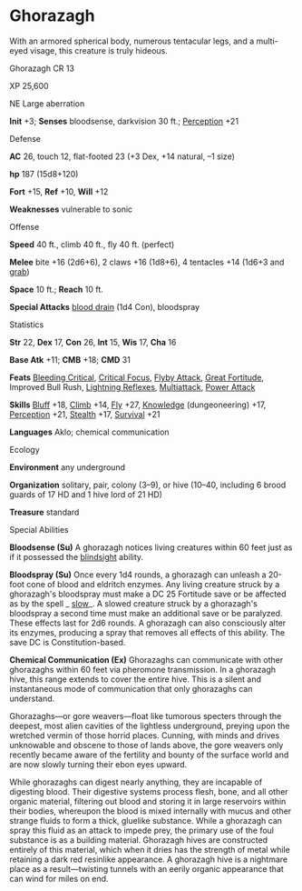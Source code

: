 # Ghorazagh

With an armored spherical body, numerous tentacular legs, and a multi-eyed visage, this creature is truly hideous.

Ghorazagh CR 13

XP 25,600

NE Large aberration

**Init** +3; **Senses** bloodsense, darkvision 30 ft.; [Perception](skills/perception.md#_perception) +21

Defense

**AC** 26, touch 12, flat-footed 23 (+3 Dex, +14 natural, –1 size)

**hp** 187 (15d8+120)

**Fort** +15, **Ref** +10, **Will** +12

**Weaknesses** vulnerable to sonic

Offense

**Speed** 40 ft., climb 40 ft., fly 40 ft. (perfect)

**Melee** bite +16 (2d6+6), 2 claws +16 (1d8+6), 4 tentacles +14 (1d6+3 and [grab](monsters/universalMonsterRules.md#_grab))

**Space** 10 ft.; **Reach** 10 ft.

**Special Attacks** [blood drain](monsters/universalMonsterRules.md#_blood-drain) (1d4 Con), bloodspray

Statistics

**Str** 22, **Dex** 17, **Con** 26, **Int** 15, **Wis** 17, **Cha** 16

**Base Atk** +11; **CMB** +18; **CMD** 31

**Feats** [Bleeding Critical](feats.md#_bleeding-critical), [Critical Focus](feats.md#_critical-focus), [Flyby Attack](monsters/monsterFeats.md#_flyby-attack), [Great Fortitude](feats.md#_great-fortitude), Improved Bull Rush, [Lightning Reflexes](feats.md#_lightning-reflexes), [Multiattack](monsters/monsterFeats.md#_multiattack), [Power Attack](feats.md#_power-attack)

**Skills** [Bluff](skills/bluff.md#_bluff) +18, [Climb](skills/climb.md#_climb) +14, [Fly](skills/fly.md#_fly) +27, [Knowledge](skills/knowledge.md#_knowledge) (dungeoneering) +17, [Perception](skills/perception.md#_perception) +21, [Stealth](skills/stealth.md#_stealth) +17, [Survival](skills/survival.md#_survival) +21

**Languages** Aklo; chemical communication

Ecology

**Environment** any underground

**Organization** solitary, pair, colony (3–9), or hive (10–40, including 6 brood guards of 17 HD and 1 hive lord of 21 HD)

**Treasure** standard

Special Abilities

**Bloodsense (Su)** A ghorazagh notices living creatures within 60 feet just as if it possessed the [blindsight](monsters/universalMonsterRules.md#_blindsight) ability.

**Bloodspray (Su)** Once every 1d4 rounds, a ghorazagh can unleash a 20-foot cone of blood and eldritch enzymes. Any living creature struck by a ghorazagh's bloodspray must make a DC 25 Fortitude save or be affected as by the spell _ [slow](spells/slow.md#_slow)_. A slowed creature struck by a ghorazagh's bloodspray a second time must make an additional save or be paralyzed. These effects last for 2d6 rounds. A ghorazagh can also consciously alter its enzymes, producing a spray that removes all effects of this ability. The save DC is Constitution-based.

**Chemical Communication (Ex)** Ghorazaghs can communicate with other ghorazaghs within 60 feet via pheromone transmission. In a ghorazagh hive, this range extends to cover the entire hive. This is a silent and instantaneous mode of communication that only ghorazaghs can understand.

Ghorazaghs—or gore weavers—float like tumorous specters through the deepest, most alien cavities of the lightless underground, preying upon the wretched vermin of those horrid places. Cunning, with minds and drives unknowable and obscene to those of lands above, the gore weavers only recently became aware of the fertility and bounty of the surface world and are now slowly turning their ebon eyes upward.

While ghorazaghs can digest nearly anything, they are incapable of digesting blood. Their digestive systems process flesh, bone, and all other organic material, filtering out blood and storing it in large reservoirs within their bodies, whereupon the blood is mixed internally with mucus and other strange fluids to form a thick, gluelike substance. While a ghorazagh can spray this fluid as an attack to impede prey, the primary use of the foul substance is as a building material. Ghorazagh hives are constructed entirely of this material, which when it dries has the strength of metal while retaining a dark red resinlike appearance. A ghorazagh hive is a nightmare place as a result—twisting tunnels with an eerily organic appearance that can wind for miles on end.

